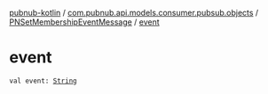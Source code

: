 [pubnub-kotlin](../../index.md) / [com.pubnub.api.models.consumer.pubsub.objects](../index.md) / [PNSetMembershipEventMessage](index.md) / [event](./event.md)

# event

`val event: `[`String`](https://kotlinlang.org/api/latest/jvm/stdlib/kotlin/-string/index.html)